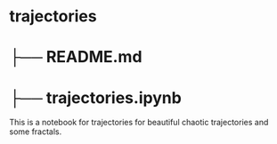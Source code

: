 # trajectories
# ├── README.md
# ├── trajectories.ipynb

This is a notebook for trajectories for beautiful chaotic trajectories and some fractals.